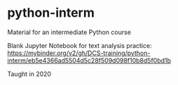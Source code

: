 # python-interm
Material for an intermediate Python course

Blank Jupyter Notebook for text analysis practice: https://mybinder.org/v2/gh/DCS-training/python-interm/eb5e4366ad5504d5c28f509d098f10b8d5f0bd1b

Taught in 2020

